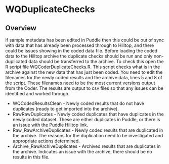 # WQDuplicateChecks

## Overview

If sample metadata has been edited in Puddle then this could be out of sync with data that has already been processed through to Hilltop, and there could be issues showing in the coded data file.
Before loading the coded data to the Hilltop archive the duplicate checks should be run and only non-duplicated data should be transferred to the archive.  To check this open the R script file WQCoderDuplicateChecks.R.
This script checks what is in the archive against the new data that has just been coded.  You need to edit the filenames for the newly coded results and the archive data, lines 5 and 8 of the script.  These filenames need to be the most current versions output from the Coder.
The results are output to csv files so that any issues can be identified and worked through.

* WQCodedResultsClean - Newly coded results that do not have duplicates (ready to get imported into the archive).
* RawRawDuplicates - Newly coded duplicates that have duplicates in the newly coded dataset.  These are either duplicates in Puddle, or there is an issue with the Puddle Hilltop link.
* Raw_RawArchiveDuplicates - Newly coded results that are duplicated in the archive.  The reasons for the duplication need to be investigated and appropriate actions determined.
* Archive_RawArchiveDuplicates - Archived results that are duplicates in the archive.  Indicates an issue with the archive, there should be no results in this file.